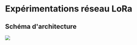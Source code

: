 # Expérimentations réseau LoRa

## Schéma d'architecture
<img src="https://www.draw.io/?chrome=0&lightbox=1&edit=https%3A%2F%2Fwww.draw.io%2F%23WF6262B0936017BD4!911&nav=1#WF6262B0936017BD4!911">
